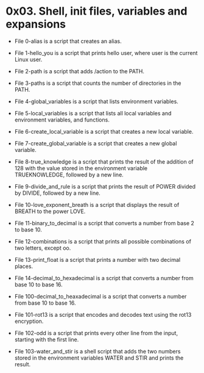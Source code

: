 # 0x03. Shell, init files, variables and expansions
* File 0-alias is a script that creates an alias.

* File 1-hello_you is a script that prints hello user, where user is the current Linux user.

* File 2-path is a script that adds /action to the PATH.

* File 3-paths is a script that counts the number of directories in the PATH.

* File 4-global_variables is a script that lists environment variables.

* File 5-local_variables is a script that lists all local variables and environment variables, and functions.

* File 6-create_local_variable is a script that creates a new local variable.

* File 7-create_global_variable is a script that creates a new global variable.

* File 8-true_knowledge is a script that prints the result of the addition of 128 with the value stored in the environment variable TRUEKNOWLEDGE, followed by a new line.

* File 9-divide_and_rule is a script that prints the result of POWER divided by DIVIDE, followed by a new line.

* File 10-love_exponent_breath is a script that displays the result of BREATH to the power LOVE.

* File 11-binary_to_decimal is a script that converts a number from base 2 to base 10.

* File 12-combinations is a script that prints all possible combinations of two letters, except oo.

* File 13-print_float is a script that prints a number with two decimal places.

* File 14-decimal_to_hexadecimal is a script that converts a number from base 10 to base 16.

* File 100-decimal_to_heaxadecimal is a script that converts a number from base 10 to base 16.

* File 101-rot13 is a script that encodes and decodes text using the rot13 encryption.

* File 102-odd is a script that prints every other line from the input, starting with the first line.

* File 103-water_and_stir is a shell script that adds the two numbers stored in the environment variables WATER and STIR and prints the result.

